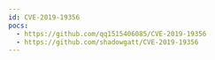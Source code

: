 ```yaml
---
id: CVE-2019-19356
pocs:
  - https://github.com/qq1515406085/CVE-2019-19356
  - https://github.com/shadowgatt/CVE-2019-19356
---
```


